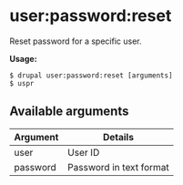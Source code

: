 # user:password:reset
Reset password for a specific user.

**Usage:**
```
$ drupal user:password:reset [arguments]
$ uspr  
```

## Available arguments
Argument | Details
---------|-------------
user | User ID
password | Password in text format
